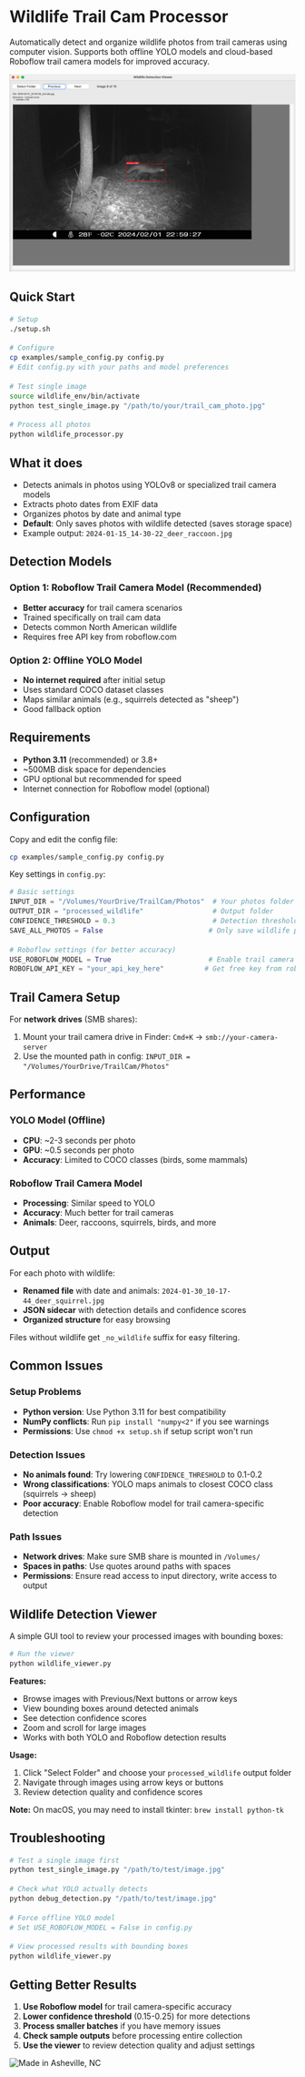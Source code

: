# Wildlife Trail Cam Processor

Automatically detect and organize wildlife photos from trail cameras using computer vision. Supports both offline YOLO models and cloud-based Roboflow trail camera models for improved accuracy.

![Viewer Screenshot](examples/wildlife_result_viewer.png)

## Quick Start

```bash
# Setup
./setup.sh

# Configure
cp examples/sample_config.py config.py
# Edit config.py with your paths and model preferences

# Test single image
source wildlife_env/bin/activate
python test_single_image.py "/path/to/your/trail_cam_photo.jpg"

# Process all photos
python wildlife_processor.py
```

## What it does

- Detects animals in photos using YOLOv8 or specialized trail camera models
- Extracts photo dates from EXIF data
- Organizes photos by date and animal type
- **Default**: Only saves photos with wildlife detected (saves storage space)
- Example output: `2024-01-15_14-30-22_deer_raccoon.jpg`

## Detection Models

### Option 1: Roboflow Trail Camera Model (Recommended)
- **Better accuracy** for trail camera scenarios
- Trained specifically on trail cam data
- Detects common North American wildlife
- Requires free API key from roboflow.com

### Option 2: Offline YOLO Model
- **No internet required** after initial setup
- Uses standard COCO dataset classes
- Maps similar animals (e.g., squirrels detected as "sheep")
- Good fallback option

## Requirements

- **Python 3.11** (recommended) or 3.8+
- ~500MB disk space for dependencies
- GPU optional but recommended for speed
- Internet connection for Roboflow model (optional)

## Configuration

Copy and edit the config file:
```bash
cp examples/sample_config.py config.py
```

Key settings in `config.py`:
```python
# Basic settings
INPUT_DIR = "/Volumes/YourDrive/TrailCam/Photos"  # Your photos folder
OUTPUT_DIR = "processed_wildlife"                 # Output folder
CONFIDENCE_THRESHOLD = 0.3                        # Detection threshold (0.1-0.9)
SAVE_ALL_PHOTOS = False                          # Only save wildlife photos

# Roboflow settings (for better accuracy)
USE_ROBOFLOW_MODEL = True                        # Enable trail camera model
ROBOFLOW_API_KEY = "your_api_key_here"          # Get free key from roboflow.com
```

## Trail Camera Setup

For **network drives** (SMB shares):
1. Mount your trail camera drive in Finder: `Cmd+K` → `smb://your-camera-server`
2. Use the mounted path in config: `INPUT_DIR = "/Volumes/YourDrive/TrailCam/Photos"`

## Performance

### YOLO Model (Offline)
- **CPU**: ~2-3 seconds per photo
- **GPU**: ~0.5 seconds per photo
- **Accuracy**: Limited to COCO classes (birds, some mammals)

### Roboflow Trail Camera Model
- **Processing**: Similar speed to YOLO
- **Accuracy**: Much better for trail cameras
- **Animals**: Deer, raccoons, squirrels, birds, and more

## Output

For each photo with wildlife:
- **Renamed file** with date and animals: `2024-01-30_10-17-44_deer_squirrel.jpg`
- **JSON sidecar** with detection details and confidence scores
- **Organized structure** for easy browsing

Files without wildlife get `_no_wildlife` suffix for easy filtering.

## Common Issues

### Setup Problems
- **Python version**: Use Python 3.11 for best compatibility
- **NumPy conflicts**: Run `pip install "numpy<2"` if you see warnings
- **Permissions**: Use `chmod +x setup.sh` if setup script won't run

### Detection Issues
- **No animals found**: Try lowering `CONFIDENCE_THRESHOLD` to 0.1-0.2
- **Wrong classifications**: YOLO maps animals to closest COCO class (squirrels → sheep)
- **Poor accuracy**: Enable Roboflow model for trail camera-specific detection

### Path Issues
- **Network drives**: Make sure SMB share is mounted in `/Volumes/`
- **Spaces in paths**: Use quotes around paths with spaces
- **Permissions**: Ensure read access to input directory, write access to output

## Wildlife Detection Viewer

A simple GUI tool to review your processed images with bounding boxes:

```bash
# Run the viewer
python wildlife_viewer.py
```

**Features:**
- Browse images with Previous/Next buttons or arrow keys
- View bounding boxes around detected animals
- See detection confidence scores
- Zoom and scroll for large images
- Works with both YOLO and Roboflow detection results

**Usage:**
1. Click "Select Folder" and choose your `processed_wildlife` output folder
2. Navigate through images using arrow keys or buttons
3. Review detection quality and confidence scores

**Note:** On macOS, you may need to install tkinter: `brew install python-tk`

## Troubleshooting

```bash
# Test a single image first
python test_single_image.py "/path/to/test/image.jpg"

# Check what YOLO actually detects
python debug_detection.py "/path/to/test/image.jpg"

# Force offline YOLO model
# Set USE_ROBOFLOW_MODEL = False in config.py

# View processed results with bounding boxes
python wildlife_viewer.py
```

## Getting Better Results

1. **Use Roboflow model** for trail camera-specific accuracy
2. **Lower confidence threshold** (0.15-0.25) for more detections
3. **Process smaller batches** if you have memory issues
4. **Check sample outputs** before processing entire collection
5. **Use the viewer** to review detection quality and adjust settings

![Made in Asheville, NC](https://madewithlove.now.sh/us?colorA=%23575757&colorB=%2344cbd5&template=for-the-badge&text=Asheville%2C+NC)